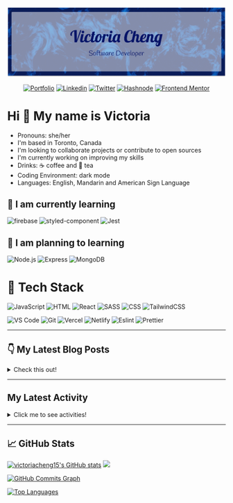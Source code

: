 <div align="center">

  ![banner](./banner/github-banner.png)

  <!-- <img src="https://user-images.githubusercontent.com/35031228/158080363-9d12bf09-3ca7-49d7-941c-56f697b8d4ec.png" /> -->

</div>

<div align="center">

[![Portfolio](https://img.shields.io/badge/-Portfolio-d3d3d3?&style=for-the-badge&logo=appveyor&logo=aboutdotme&logoColor=black)](https://victoriacheng15.netlify.app/)
[![Linkedin](https://img.shields.io/badge/LinkedIn-0077B5?style=for-the-badge&logo=linkedin&logoColor=white)](https://www.linkedin.com/in/victoriacheng15/)
[![Twitter](https://img.shields.io/badge/Twitter-1DA1F2?style=for-the-badge&logo=twitter&logoColor=white)](https://twitter.com/viktoriacheng15)
[![Hashnode](https://img.shields.io/badge/Hashnode-2962FF?style=for-the-badge&logo=hashnode&logoColor=white)](https://victoriacheng15.hashnode.dev/)
[![Frontend Mentor](https://img.shields.io/badge/FrontendMentor-3F54A3?style=for-the-badge&logo=frontendmentor&logoColor=white)](https://www.frontendmentor.io/profile/victoriacheng15)

</div>

# Hi 👋 My name is Victoria

- Pronouns: she/her
- I'm based in Toronto, Canada
- I'm looking to collaborate projects or contribute to open sources
- I'm currently working on improving my skills
- Drinks: ☕ coffee and 🍵 tea
- Coding Environment: dark mode
- Languages: English, Mandarin and American Sign Language

## 🌱 I am currently learning

![firebase](https://img.shields.io/badge/firebase-ffca28?style=for-the-badge&logo=firebase&logoColor=black) ![styled-component](https://img.shields.io/badge/styled--components-DB7093?style=for-the-badge&logo=styled-components&logoColor=white) ![Jest](https://img.shields.io/badge/Jest-C21325?style=for-the-badge&logo=jest&logoColor=white)


## 🏫 I am planning to learning

![Node.js](https://img.shields.io/badge/Node.js-339933?style=for-the-badge&logo=nodedotjs&logoColor=white) ![Express](https://img.shields.io/badge/Express.js-000000?style=for-the-badge&logo=express&logoColor=white) ![MongoDB](https://img.shields.io/badge/MongoDB-4EA94B?style=for-the-badge&logo=mongodb&logoColor=white)
<!-- 
## 📽️ Projects

[A list of projects](https://github.com/victoriacheng15/projects-highlight) -->

# 💼 Tech Stack

![JavaScript](https://img.shields.io/badge/-javascript-F7DF1E?&style=for-the-badge&logo=javascript&logoColor=black) ![HTML](https://img.shields.io/badge/HTML5-E34F26?style=for-the-badge&logo=html5&logoColor=white) ![React](https://img.shields.io/badge/-ReactJS-grey?&style=for-the-badge&logo=react&logoColor=61DAFB) ![SASS](https://img.shields.io/badge/Sass-CC6699?style=for-the-badge&logo=sass&logoColor=white) ![CSS](https://img.shields.io/badge/-css3-1572B6?&style=for-the-badge&logo=css3&logoColor=white) ![TailwindCSS](https://img.shields.io/badge/Tailwind-38B2AC?style=for-the-badge&logo=tailwind-css&logoColor=white)

![VS Code](https://img.shields.io/badge/-VSCode-007ACC?&style=for-the-badge&logo=visual-studio-code&logoColor=white) ![Git](https://img.shields.io/badge/-Git-F05032?&style=for-the-badge&logo=git&logoColor=white) ![Vercel](https://img.shields.io/badge/Vercel-000000?style=for-the-badge&logo=vercel&logoColor=white) ![Netlify](https://img.shields.io/badge/Netlify-00C7B7?style=for-the-badge&logo=netlify&logoColor=white) ![Eslint](https://img.shields.io/badge/eslint-3A33D1?style=for-the-badge&logo=eslint&logoColor=white) ![Prettier](https://img.shields.io/badge/prettier-1A2C34?style=for-the-badge&logo=prettier&logoColor=F7BA3E)

---

## 👇 My Latest Blog Posts

<details close>
<summary>Check this out!</summary>

<!-- HASHNODE_BLOG:START -->
- [🤔 Set in JavaScript 🤔](https://victoriacheng15.hashnode.dev/set-in-javascript-cl3ajupti02agx2nvfcpi76yr)
- [😬 Regular Expressions - Letter Edition 😬](https://victoriacheng15.hashnode.dev/regular-expressions-letter-edition-cl30lyhoj01itdwnv2uvshevt)
- [My Journey into the Tech](https://victoriacheng15.hashnode.dev/my-journey-into-the-tech-cl2s0jthg01hndmnvetom9s0y)
- [JavaScript - Functions](https://victoriacheng15.hashnode.dev/javascript-functions-cl08cqxyt008nksnv3w8fer2z)
- [onclick vs addEventListener in JavaScript](https://victoriacheng15.hashnode.dev/onclick-vs-addeventlistener-in-javascript-cl02jj6h3017ivenv6o20duav)
<!-- HASHNODE_BLOG:END -->

</details>

---
## My Latest Activity

<details close>
<summary>Click me to see activities!</summary>

<!--START_SECTION:activity-->
1. 🎉 Merged PR [#30](https://github.com/victoriacheng15/codewars-solutions/pull/30) in [victoriacheng15/codewars-solutions](https://github.com/victoriacheng15/codewars-solutions)
2. 💪 Opened PR [#30](https://github.com/victoriacheng15/codewars-solutions/pull/30) in [victoriacheng15/codewars-solutions](https://github.com/victoriacheng15/codewars-solutions)
3. 🎉 Merged PR [#2](https://github.com/victoriacheng15/victoriacheng15/pull/2) in [victoriacheng15/victoriacheng15](https://github.com/victoriacheng15/victoriacheng15)
4. 💪 Opened PR [#2](https://github.com/victoriacheng15/victoriacheng15/pull/2) in [victoriacheng15/victoriacheng15](https://github.com/victoriacheng15/victoriacheng15)
5. 🎉 Merged PR [#24](https://github.com/victoriacheng15/data-structures-and-algorithms/pull/24) in [victoriacheng15/data-structures-and-algorithms](https://github.com/victoriacheng15/data-structures-and-algorithms)
<!--END_SECTION:activity-->

</details>

---

## 📈 GitHub Stats

<a href="http://www.github.com/victoriacheng15"><img height="150em" src="https://github-readme-stats.vercel.app/api?username=victoriacheng15&show_icons=true&hide=&count_private=true&title_color=f97316&text_color=3382ed&icon_color=ffffff&bg_color=22272e&hide_border=true&show_icons=true" alt="victoriacheng15's GitHub stats" /></a> <a href="http://www.github.com/victoriacheng15"><img height="150em" src="https://github-readme-streak-stats.herokuapp.com/?user=victoriacheng15&stroke=3382ed&background=22272e&ring=f97316&fire=f97316&currStreakNum=3382ed&currStreakLabel=f97316&sideNums=3382ed&sideLabels=3382ed&dates=3382ed&hide_border=true" /></a>

<a href="http://www.github.com/victoriacheng15"><img height="250em" src="https://activity-graph.herokuapp.com/graph?username=victoriacheng15&bg_color=22272e&color=3382ed&line=ffffff&point=3382ed&area_color=22272e&area=true&hide_border=true&custom_title=GitHub%20Commits%20Graph" alt="GitHub Commits Graph" /></a>

<a href="https://github.com/victoriacheng15"><img src="https://github-readme-stats.vercel.app/api/top-langs/?username=victoriacheng15&langs_count=10&title_color=f97316&text_color=3382ed&icon_color=ffffff&bg_color=22272e&hide_border=true&locale=en&custom_title=Top%20%Languages" alt="Top Languages" /></a>